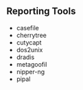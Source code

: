 ## Reporting Tools

- casefile
- cherrytree
- cutycapt
- dos2unix
- dradis
- metagoofil
- nipper-ng
- pipal
